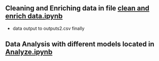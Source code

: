 ## Cleaning and Enriching data in file [clean and enrich data.ipynb](https://github.com/Brucehaha/safety_flag/blob/master/clean%20and%20enrich%20data.ipynb)
   - data output to outputs2.csv finally
## Data Analysis with different models located in [Analyze.ipynb](https://github.com/Brucehaha/safety_flag/blob/master/Analyze.ipynb)
